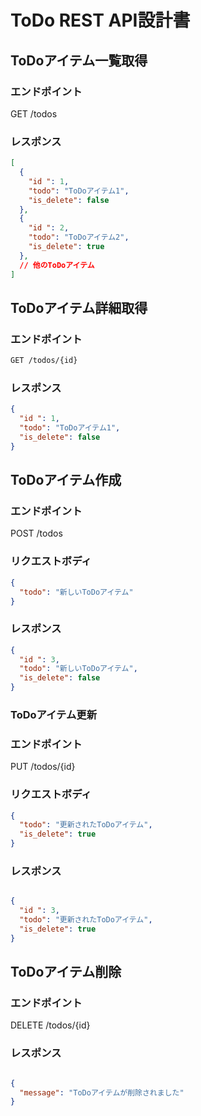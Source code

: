 # ToDo REST API設計書

## ToDoアイテム一覧取得

### エンドポイント
GET /todos
### レスポンス
```json
[
  {
    "id ": 1,
    "todo": "ToDoアイテム1",
    "is_delete": false
  },
  {
    "id ": 2,
    "todo": "ToDoアイテム2",
    "is_delete": true
  },
  // 他のToDoアイテム
]
``` 
## ToDoアイテム詳細取得
### エンドポイント
```bash
GET /todos/{id}
``` 
### レスポンス
```json
{
  "id ": 1,
  "todo": "ToDoアイテム1",
  "is_delete": false
}
``` 
## ToDoアイテム作成
### エンドポイント
POST /todos
### リクエストボディ
```json
{
  "todo": "新しいToDoアイテム"
}
``` 
### レスポンス
``` json
{
  "id ": 3,
  "todo": "新しいToDoアイテム",
  "is_delete": false
}
```
### ToDoアイテム更新
### エンドポイント
PUT /todos/{id}
### リクエストボディ
``` json
{
  "todo": "更新されたToDoアイテム",
  "is_delete": true
}
``` 
### レスポンス
```json

{
  "id ": 3,
  "todo": "更新されたToDoアイテム",
  "is_delete": true
}
``` 
## ToDoアイテム削除
### エンドポイント
DELETE /todos/{id}
### レスポンス
``` json

{
  "message": "ToDoアイテムが削除されました"
}
``` 
